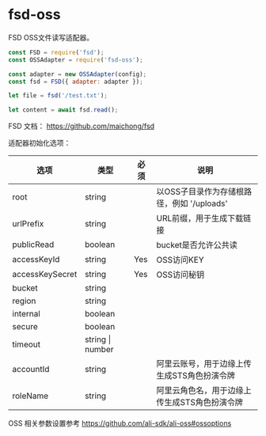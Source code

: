 # fsd-oss

FSD OSS文件读写适配器。

```js
const FSD = require('fsd');
const OSSAdapter = require('fsd-oss');

const adapter = new OSSAdapter(config);
const fsd = FSD({ adapter: adapter });

let file = fsd('/test.txt');

let content = await fsd.read();

```

FSD 文档： https://github.com/maichong/fsd

适配器初始化选项：

| 选项              | 类型               | 必须   | 说明                           |
| --------------- | ---------------- | ---- | ---------------------------- |
| root            | string           |      | 以OSS子目录作为存储根路径，例如 '/uploads' |
| urlPrefix       | string           |      | URL前缀，用于生成下载链接               |
| publicRead      | boolean          |      | bucket是否允许公共读               |
| accessKeyId     | string           | Yes  | OSS访问KEY                     |
| accessKeySecret | string           | Yes  | OSS访问秘钥                      |
| bucket          | string           |      |                              |
| region          | string           |      |                              |
| internal        | boolean          |      |                              |
| secure          | boolean          |      |                              |
| timeout         | string \| number |      |                              |
| accountId | string | | 阿里云账号，用于边缘上传生成STS角色扮演令牌 |
| roleName | string | | 阿里云角色名，用于边缘上传生成STS角色扮演令牌 |

OSS 相关参数设置参考 https://github.com/ali-sdk/ali-oss#ossoptions

